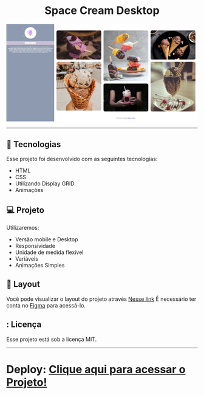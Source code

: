 
<h1 align="center"> Space Cream Desktop </h1>

<p align="center">
  <img alt="imagem" src=./assets/image_Space_crem.png>
</p>

---

## 🚀 Tecnologias

Esse projeto foi desenvolvido com as seguintes tecnologias:

- HTML
- CSS
- Utilizando Display GRID.
- Animações

## 💻 Projeto

Utilizaremos:

- Versão mobile e Desktop
- Responsividade
- Unidade de medida flexível
- Variáveis
- Animações Simples

## 🔖 Layout

Você pode visualizar o layout do projeto através [Nesse link](https://www.figma.com/file/0ukA59v2y8vfF1DER12tnU/Stage-03---Grid-com-anima%C3%A7%C3%B5es-(Copy)?node-id=0%3A1&t=fqt1FIWSYhfKYhNz-0) É necessário ter conta no [Figma](https://figma.com) para acessá-lo.

## : Licença

Esse projeto está sob a licença MIT.

---

Deploy: 
[Clique aqui para acessar o Projeto!](https://caetanosbr.github.io/space_cream_Desktop/_target="_blanck")
=======




